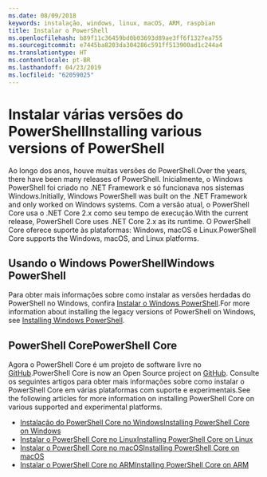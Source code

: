 ```yaml
---
ms.date: 08/09/2018
keywords: instalação, windows, linux, macOS, ARM, raspbian
title: Instalar o PowerShell
ms.openlocfilehash: b89f11c36459bd0b03693d89ae3ff6f1327ea755
ms.sourcegitcommit: e7445ba8203da304286c591ff513900ad1c244a4
ms.translationtype: HT
ms.contentlocale: pt-BR
ms.lasthandoff: 04/23/2019
ms.locfileid: "62059025"
---
```

# <a name="installing-various-versions-of-powershell"></a><span data-ttu-id="dc1cd-103">Instalar várias versões do PowerShell</span><span class="sxs-lookup"><span data-stu-id="dc1cd-103">Installing various versions of PowerShell</span></span>

<span data-ttu-id="dc1cd-104">Ao longo dos anos, houve muitas versões do PowerShell.</span><span class="sxs-lookup"><span data-stu-id="dc1cd-104">Over the years, there have been many releases of PowerShell.</span></span> <span data-ttu-id="dc1cd-105">Inicialmente, o Windows PowerShell foi criado no .NET Framework e só funcionava nos sistemas Windows.</span><span class="sxs-lookup"><span data-stu-id="dc1cd-105">Initially, Windows PowerShell was built on the .NET Framework and only worked on Windows systems.</span></span> <span data-ttu-id="dc1cd-106">Com a versão atual, o PowerShell Core usa o .NET Core 2.x como seu tempo de execução.</span><span class="sxs-lookup"><span data-stu-id="dc1cd-106">With the current release, PowerShell Core uses .NET Core 2.x as its runtime.</span></span> <span data-ttu-id="dc1cd-107">O PowerShell Core oferece suporte às plataformas: Windows, macOS e Linux.</span><span class="sxs-lookup"><span data-stu-id="dc1cd-107">PowerShell Core supports the Windows, macOS, and Linux platforms.</span></span>

## <a name="windows-powershell"></a><span data-ttu-id="dc1cd-108">Usando o Windows PowerShell</span><span class="sxs-lookup"><span data-stu-id="dc1cd-108">Windows PowerShell</span></span>

<span data-ttu-id="dc1cd-109">Para obter mais informações sobre como instalar as versões herdadas do PowerShell no Windows, confira [Instalar o Windows PowerShell](installing-windows-powershell.md).</span><span class="sxs-lookup"><span data-stu-id="dc1cd-109">For more information about installing the legacy versions of PowerShell on Windows, see [Installing Windows PowerShell](installing-windows-powershell.md).</span></span>

## <a name="powershell-core"></a><span data-ttu-id="dc1cd-110">PowerShell Core</span><span class="sxs-lookup"><span data-stu-id="dc1cd-110">PowerShell Core</span></span>

<span data-ttu-id="dc1cd-111">Agora o PowerShell Core é um projeto de software livre no [GitHub](https://github.com/powershell/powershell).</span><span class="sxs-lookup"><span data-stu-id="dc1cd-111">PowerShell Core is now an Open Source project on [GitHub](https://github.com/powershell/powershell).</span></span>
<span data-ttu-id="dc1cd-112">Consulte os seguintes artigos para obter mais informações sobre como instalar o PowerShell Core em várias plataformas com suporte e experimentais.</span><span class="sxs-lookup"><span data-stu-id="dc1cd-112">See the following articles for more information on installing PowerShell Core on various supported and experimental platforms.</span></span>

- [<span data-ttu-id="dc1cd-113">Instalação do PowerShell Core no Windows</span><span class="sxs-lookup"><span data-stu-id="dc1cd-113">Installing PowerShell Core on Windows</span></span>](Installing-PowerShell-Core-on-Windows.md)
- [<span data-ttu-id="dc1cd-114">Instalar o PowerShell Core no Linux</span><span class="sxs-lookup"><span data-stu-id="dc1cd-114">Installing PowerShell Core on Linux</span></span>](Installing-PowerShell-Core-on-Linux.md)
- [<span data-ttu-id="dc1cd-115">Instalar o PowerShell Core no macOS</span><span class="sxs-lookup"><span data-stu-id="dc1cd-115">Installing PowerShell Core on macOS</span></span>](Installing-PowerShell-Core-on-macOS.md)
- [<span data-ttu-id="dc1cd-116">Instalar o PowerShell Core no ARM</span><span class="sxs-lookup"><span data-stu-id="dc1cd-116">Installing PowerShell Core on ARM</span></span>](PowerShell-Core-on-ARM.md)
